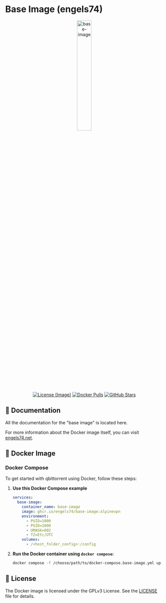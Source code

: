 # Base Image (engels74)

<p align="center">
  <img src="https://engels74.net/img/image-logos/base-image.svg" alt="base-image" style="width: 30%;"/>
</p>

<p align="center">
  <a href="https://github.com/engels74/base-image/blob/master/LICENSE"><img src="https://img.shields.io/badge/License%20(Image)-GPL--3.0-orange" alt="License (Image)"></a>
  <a href="https://hub.docker.com/r/engels74/base-image"><img src="https://img.shields.io/docker/pulls/engels74/base-image.svg" alt="Docker Pulls"></a>
  <a href="https://github.com/engels74/base-image/stargazers"><img src="https://img.shields.io/github/stars/engels74/base-image.svg" alt="GitHub Stars"></a>
</p>

## 📖 Documentation

All the documentation for the "base image" is located here.

For more information about the Docker image itself, you can visit [engels74.net](https://engels74.net/containers/base-image).

## 🐋 Docker Image

### Docker Compose

To get started with qbittorrent using Docker, follow these steps:

1. **Use this Docker Compose example**
    ```yaml
	services:
	  base-image:
	    container_name: base-image
	    image: ghcr.io/engels74/base-image:alpinevpn
	    environment:
	      - PUID=1000
	      - PGID=1000
	      - UMASK=002
	      - TZ=Etc/UTC
	    volumes:
	      - /<host_folder_config>:/config
    ```

2. **Run the Docker container using `docker compose`:**
    ```sh
    docker compose -f /choose/path/to/docker-compose.base-image.yml up -d
    ```

## 📜 License

The Docker image is licensed under the GPLv3 License. See the [LICENSE](https://github.com/engels74/base-image/blob/master/LICENSE) file for details.
